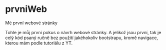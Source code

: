 # prvniWeb
Mé první webové stránky

Tohle je můj první pokus o návrh webové stránky. A jelikož jsou první, tak je celý kód psaný ručně bez použití jakéhokoliv bootstrapu, kromě navigace, kterou mám podle tutoriálu z YT.
